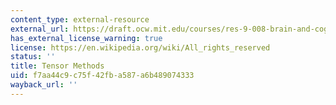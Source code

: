 ```yaml
---
content_type: external-resource
external_url: https://draft.ocw.mit.edu/courses/res-9-008-brain-and-cognitive-sciences-computational-tutorials/pages/10-tensor-methods/
has_external_license_warning: true
license: https://en.wikipedia.org/wiki/All_rights_reserved
status: ''
title: Tensor Methods
uid: f7aa44c9-c75f-42fb-a587-a6b489074333
wayback_url: ''
---
```

